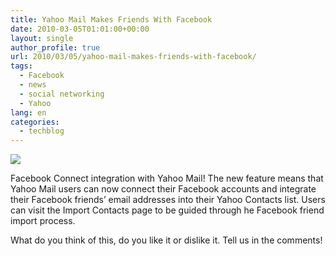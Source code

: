 ```yaml
---
title: Yahoo Mail Makes Friends With Facebook
date: 2010-03-05T01:01:00+00:00
layout: single
author_profile: true
url: 2010/03/05/yahoo-mail-makes-friends-with-facebook/
tags:
  - Facebook
  - news
  - social networking
  - Yahoo
lang: en
categories: 
  - techblog
---
```

[![](http://3.bp.blogspot.com/_vaUVXcmC3OI/S5BQ5m3qGZI/AAAAAAAABJ0/SJGzHPSlbio/s200/4120116516_290bb04577.jpg)](http://3.bp.blogspot.com/_vaUVXcmC3OI/S5BQ5m3qGZI/AAAAAAAABJ0/SJGzHPSlbio/s1600-h/4120116516_290bb04577.jpg)

Facebook Connect integration with Yahoo Mail! The new feature means that Yahoo Mail users can now connect their Facebook accounts and integrate their Facebook friends’ email addresses into their Yahoo Contacts list. Users can visit the Import Contacts page to be guided through he Facebook friend import process.

What do you think of this, do you like it or dislike it. Tell us in the comments!